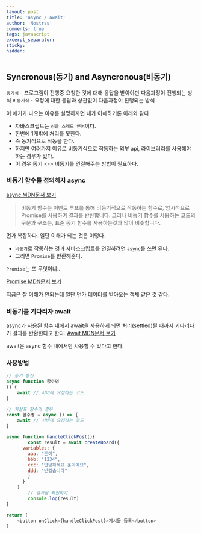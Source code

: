 ```yaml
---
layout: post
title: 'async / await'
author: 'Nostrss'
comments: true
tags: javascript
excerpt_separator:
sticky:
hidden:
---
```


## Syncronous(동기) and Asyncronous(비동기) 
`동기식` - 프로그램이 진행중 요청한 것에 대해 응답을 받아야만 다음과정이 진행되는 방식 
`비동기식` - 요청에 대한 응답과 상관없이 다음과정이 진행되는 방식

이 애기가 나오는 이유를 설명하자면 내가 이해하기론 아래와 같다
- 자바스크립트는 `싱글 스레드 언어`이다.
- 한번에 1개밖에 처리를 못한다.
- 즉 동기식으로 작동을 한다.
- 하지만 여러가지 이유로 비동기식으로 작동하는 외부 api, 라이브러리를 사용해야하는 경우가 있다. 
- 이 경우 동기 <-> 비동기를 연결해주는 방법이 필요하다. 

### 비동기 함수를 정의하자 async

[async MDN문서 보기](https://developer.mozilla.org/ko/docs/Web/JavaScript/Reference/Statements/async_function)
>비동기 함수는 이벤트 루프를 통해 비동기적으로 작동하는 함수로, 암시적으로 Promise를 사용하여 결과를 반환합니다. 그러나 비동기 함수를 사용하는 코드의 구문과 구조는, 표준 동기 함수를 사용하는것과 많이 비슷합니다.

먼가 복잡하다. 일단 이해가 되는 것은 이렇다.

- `비동기`로 작동하는 것과 자바스크립트를 연결하려면 `async`를 쓰면 된다.
- 그러면 `Promise`를 반환해준다.

`Promise`는 또 무엇이냐..

[Promise MDN문서 보기](https://developer.mozilla.org/ko/docs/Web/JavaScript/Reference/Global_Objects/Promise)

지금은 잘 이해가 안되는데 일단 먼가 데이터를 받아오는 객체 같은 것 같다.

### 비동기를 기다리자 await
async가 사용된 함수 내에서 await을 사용하게 되면 처리(settled)될 때까지 기다리다가 결과를 반환한다고 한다.
[Await MDN문서 보기](https://developer.mozilla.org/ko/docs/Web/JavaScript/Reference/Operators/await)

await은 async 함수 내에서만 사용할 수 있다고 한다.


### 사용방법
```javascript
// 동기 통신
async function 함수명
() {
	await // 서버에 요청하는 코드
}

// 화살표 함수의 경우
const 함수명 = async () => {
	await // 서버에 요청하는 코드
}
```

```javascript
async function handleClickPost(){
		const result = await createBoard({
      variables: {
        aaa: "훈이",
        bbb: "1234",
        ccc: "안녕하세요 훈이에요",
        ddd: "반갑습니다"
        }
      }
    )
		// 결과물 확인하기
		console.log(result)
}

return (
	<button onClick={handleClickPost}>게시물 등록</button>
)
```





